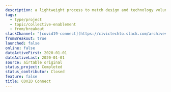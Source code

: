 ```yaml
---
description: a lightweight process to match design and technology volunteers to existing COVID-19 initiatives and mutual aid projects that need digital support
tags:
  - type/project
  - topic/collective-enablement
  - from/breakout
slackChannel: "[covid19-connect](https://civictechto.slack.com/archives/C0122D7G9E0)"
fromBreakout: true
launched: false
online: false
dateActiveFirst: 2020-01-01
dateActiveLast: 2020-01-01
source: airtable original
status_project: Completed
status_contributor: Closed
feature: false
title: COVID Connect
---
```

